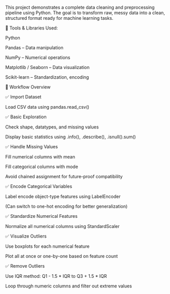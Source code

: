 This project demonstrates a complete data cleaning and preprocessing pipeline using Python. The goal is to transform raw, messy data into a clean, structured format ready for machine learning tasks.

🔧 Tools & Libraries Used:

Python

Pandas – Data manipulation

NumPy – Numerical operations

Matplotlib / Seaborn – Data visualization

Scikit-learn – Standardization, encoding

📁 Workflow Overview

✅ Import Dataset

Load CSV data using pandas.read_csv()

✅ Basic Exploration

Check shape, datatypes, and missing values

Display basic statistics using .info(), .describe(), .isnull().sum()

✅ Handle Missing Values

Fill numerical columns with mean

Fill categorical columns with mode

Avoid chained assignment for future-proof compatibility

✅ Encode Categorical Variables

Label encode object-type features using LabelEncoder

(Can switch to one-hot encoding for better generalization)

✅ Standardize Numerical Features

Normalize all numerical columns using StandardScaler

✅ Visualize Outliers

Use boxplots for each numerical feature

Plot all at once or one-by-one based on feature count

✅ Remove Outliers

Use IQR method: Q1 - 1.5 * IQR to Q3 + 1.5 * IQR

Loop through numeric columns and filter out extreme values
